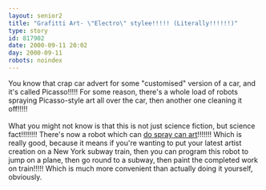 ```yaml
---
layout: senior2
title: "Grafitti Art- \"Electro\" stylee!!!!! (Literally!!!!!!)"
type: story
id: 817902
date: 2000-09-11 20:02
day: 2000-09-11
robots: noindex
---
```

You know that crap car advert for some "customised" version of a car, and it's called Picasso!!!!! For some reason, there's a whole load of robots spraying Picasso-style art all over the car, then another one cleaning it off!!!!!<br/> <br/>What you might not know is that this is not just science fiction, but science fact!!!!!!!! There's now a robot which can <a href="http://www.appliedautonomy.com/gw.html">do spray can art</a>!!!!!!! Which is really good, because it means if you're wanting to put your latest artist creation on a New York subway train, then  you can program this robot to jump on a plane, then go round to a subway, then  paint the completed work on train!!!!! Which is much more convenient than actually doing it yourself, obviously.
